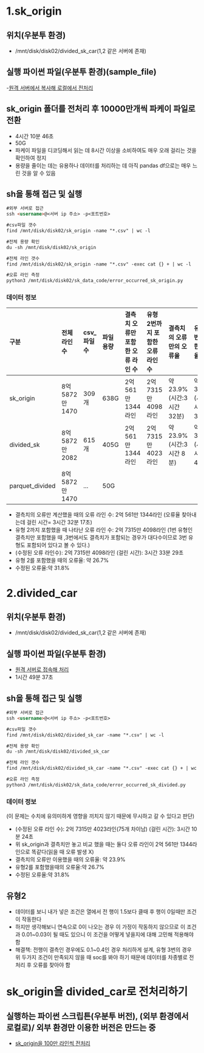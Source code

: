 # 1.sk_origin
## 위치(우분투 환경)
- /mnt/disk/disk02/divided_sk_car(1,2 같은 서버에 존재)
## 실행 파이썬 파일(우분투 환경)(sample_file)
-[원격 서버에서 복사해 로컬에서 전처리]()
## sk_origin 폴더를 전처리 후 10000만개씩 파케이 파일로 전환
- 4시간 10분 46초
- 50G
- 파케이 파일을 디코딩해서 읽는 데 8시간 이상을 소비하여도 매우 오래 걸리는 것을 확인하여 정지
- 용량을 줄이는 데는 유용하나 데이터를 처리하는 데 아직 pandas df으로는 매우 느린 것을 알 수 있음 


## sh을 통해 접근 및 실행
```markdown
#외부 서버로 접근
ssh <username>@<서버 ip 주소> -p<포트번호>
```

```markdown
#csv파일 갯수
find /mnt/disk/disk02/sk_origin -name "*.csv" | wc -l 
```

```markdown
#전체 용량 확인
du -sh /mnt/disk/disk02/sk_origin 
```

```markdown
#전체 라인 갯수
find /mnt/disk/disk02/sk_origin -name "*.csv" -exec cat {} + | wc -l 
```

```markdown
#오류 라인 측정
python3 /mnt/disk/disk02/sk_data_code/error_occurred_sk_origin.py
```
### 데이터 정보
| 구분  | 전체 라인 수 |csv_파일 수| 파일 용량 | 결측치 오류만 포함한 오류 라인 수 | 유형 2번까지 포함한 오류 라인 수 | 결측치의 오류만의 오류율 | 유형 2번 포함한 오류율 |
|:-----------|:--------------|:------------|:-----------|:-------------------------------|:--------------------------------|:------------------------|:----------------------|
| sk_origin |8억 5872만 1470|  309개      |   638G     |     2억 561만 1344라인          |  2억 7315만 4098라인            |약 23.9%(시간:3시간 32분)|약 31.8%(시간:3시간 33분)|
|divided_sk  |8억 5872만 2082|  615개      |   405G     |     2억 561만 1344라인          |  2억 7315만 4023라인            |약 23.9%(시간:3시간 8분)|약 31.8%(시간:1시간 49분)|
|parquet_divided|8억 5872만 1470|...|50G|| |||
- 결측치의 오류만 계산했을 때의 오류 라인 수: 2억 561만 1344라인
  (오류율 찾아내는데 걸린 시간= 3시간 32분 17초)
- 유형 2까지 포함했을 때 나타난 오류 라인 수: 2억 7315만 4098라인
  (1번 유형인 결측치만 포함했을 때 ,3번에서도 결측치가 포함되는 경우가 대다수이므로 3번 유형도 포함되어 있다고 볼 수 있다.)
- (수정된 오류 라인수): 2억 7315만 4098라인
  (걸린 시간): 3시간 33분 29초
- 유형 2를 포함했을 때의 오류율: 약 26.7%
- 수정된 오류율:약 31.8%
# 2.divided_car
## 위치(우분투 환경)
- /mnt/disk/disk02/divided_sk_car(1,2 같은 서버에 존재)

## 실행 파이썬 파일(우분투 환경)
- [원격 서버로 접속해 처리](https://github.com/dkim-04/Achievement/blob/5737ba8139280b7697f59e6c8fa652f8c1dc6126/%EC%A0%84%EA%B8%B0%EC%B0%A8_%EB%8D%B0%EC%9D%B4%ED%84%B0/%EC%A0%84%EA%B8%B0%EC%B0%A8_%EB%8D%B0%EC%9D%B4%ED%84%B0_%EA%B5%AC%EC%84%B1/sk_origin/code/error_occured_sk_divided.py)
- 1시간 49분 37초

## sh을 통해 접근 및 실행
```markdown
#외부 서버로 접근
ssh <username>@<서버 ip 주소> -p<포트번호>
```

```markdown
#csv파일 갯수
find /mnt/disk/disk02/divided_sk_car -name "*.csv" | wc -l 
```

```markdown
#전체 용량 확인
du -sh /mnt/disk/disk02/divided_sk_car
```

```markdown
#전체 라인 갯수
find /mnt/disk/disk02/divided_sk_car -name "*.csv" -exec cat {} + | wc -l 
```

```markdown
#오류 라인 측정
python3 /mnt/disk/disk02/sk_data_code/error_occurred_sk_divided.py
```

### 데이터 정보
  (이 문제는 수치에 유의미하게 영향을 끼치지 않기 때문에 무시하고 갈 수 있다고 판단)
- (수정된 오류 라인 수): 2억 7315만 4023라인(75개 차이남)
  (걸린 시간): 3시간 10분 24초
- 위 sk_origin과 결측치만 놓고 비교 했을 때는 둘다 오류 라인이 2억 561만 1344라인으로 똑같다(읽을 때 오류 발생 X)
-  결측치의 오류만 이용했을 때의 오류율: 약 23.9%
-  유형2를 포함했을때의 오류율:약 26.7%
-  수정된 오류율:약 31.8%

## 유형2
- 데이터를 보니 내가 넣은 조건은 열에서 전 행이 1.5보다 클때 후 행이 0일때만 조건이 작동한다
- 하지만 생각해보니 연속으로 0이 나오는 경우 이 가정이 작동하지 않으므로 이 조건과 0.01~0.03이 될 때도 있으니 이 조건을 어떻게 넣을지에 대해 고민해 적용해야 함
- 해결책: 전행이 결측인 경우에도 0.1~0.4인 경우 처리하게 설계, 유형 3번의 경우 위 두가지 조건이 만족되지 않을 때 soc를 봐야 하기 때문에 데이터를 차종별로 전처리 후 오류를 찾아야 함


# sk_origin을 divided_car로 전처리하기
## 실행하는 파이썬 스크립튼(우분투 버전), (외부 환경에서 로컬로)/ 외부 환경만 이용한 버전은 만드는 중
- [sk_origin을 100만 라인씩 전처리](https://github.com/dkim-04/Achievement/blob/3b961503e731cbc400c5178d289efc1cff657017/%EC%A0%84%EA%B8%B0%EC%B0%A8_%EB%8D%B0%EC%9D%B4%ED%84%B0/%EC%A0%84%EA%B8%B0%EC%B0%A8_%EB%8D%B0%EC%9D%B4%ED%84%B0_%EA%B5%AC%EC%84%B1/sk_origin/code/division_large_file_sk.py)
